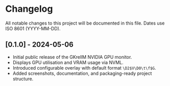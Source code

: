 # Changelog

All notable changes to this project will be documented in this file. Dates use ISO 8601 (YYYY-MM-DD).

## [0.1.0] - 2024-05-06
- Initial public release of the GKrellM NVIDIA GPU monitor.
- Displays GPU utilisation and VRAM usage via NVML.
- Introduced configurable overlay with default format `\D2$V\D0\t\f$G`.
- Added screenshots, documentation, and packaging-ready project structure.
